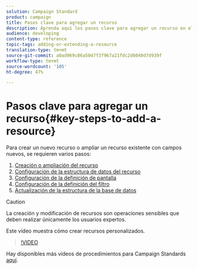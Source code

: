```yaml
---
solution: Campaign Standard
product: campaign
title: Pasos clave para agregar un recurso
description: Aprenda aquí los pasos clave para agregar un recurso en el modelo de datos de Adobe Campaign.
audience: developing
content-type: reference
topic-tags: adding-or-extending-a-resource
translation-type: tm+mt
source-git-commit: a0ad969c86a5047f3f967a21fdc2d6040d7d939f
workflow-type: tm+mt
source-wordcount: '105'
ht-degree: 47%

---
```



# Pasos clave para agregar un recurso{#key-steps-to-add-a-resource}

Para crear un nuevo recurso o ampliar un recurso existente con campos nuevos, se requieren varios pasos:

1. [Creación o ampliación del recurso](../../developing/using/creating-or-extending-the-resource.md)
1. [Configuración de la estructura de datos del recurso](../../developing/using/configuring-the-resource-s-data-structure.md)
1. [Configuración de la definición de pantalla](../../developing/using/configuring-the-screen-definition.md)
1. [Configuración de la definición del filtro](../../developing/using/configuring-filter-definition.md)
1. [Actualización de la estructura de la base de datos](../../developing/using/updating-the-database-structure.md)

>[!CAUTION]
>
>La creación y modificación de recursos son operaciones sensibles que deben realizar únicamente los usuarios expertos.

Este vídeo muestra cómo crear recursos personalizados.

>[!VIDEO](https://video.tv.adobe.com/v/27715?quality=9&captions=eng)

Hay disponibles más vídeos de procedimientos para Campaign Standards [aquí](https://experienceleague.adobe.com/docs/campaign-standard-learn/tutorials/overview.html?lang=es).

